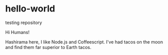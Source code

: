 # hello-world
testing repository

Hi Humans!

Hashirama here, I like Node.js and Coffeescript.
I've had tacos on the moon and find them far superior to Earth tacos.
